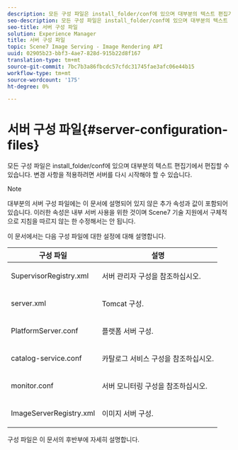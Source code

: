 ```yaml
---
description: 모든 구성 파일은 install_folder/conf에 있으며 대부분의 텍스트 편집기에서 편집할 수 있습니다. 변경 사항을 적용하려면 서버를 다시 시작해야 할 수 있습니다.
seo-description: 모든 구성 파일은 install_folder/conf에 있으며 대부분의 텍스트 편집기에서 편집할 수 있습니다. 변경 사항을 적용하려면 서버를 다시 시작해야 할 수 있습니다.
seo-title: 서버 구성 파일
solution: Experience Manager
title: 서버 구성 파일
topic: Scene7 Image Serving - Image Rendering API
uuid: 02905b23-bbf3-4ae7-828d-915b22d8f167
translation-type: tm+mt
source-git-commit: 7bc7b3a86fbcdc57cfdc31745fae3afc06e44b15
workflow-type: tm+mt
source-wordcount: '175'
ht-degree: 0%

---
```



# 서버 구성 파일{#server-configuration-files}

모든 구성 파일은 install_folder/conf에 있으며 대부분의 텍스트 편집기에서 편집할 수 있습니다. 변경 사항을 적용하려면 서버를 다시 시작해야 할 수 있습니다.

>[!NOTE]
>
>대부분의 서버 구성 파일에는 이 문서에 설명되어 있지 않은 추가 속성과 값이 포함되어 있습니다. 이러한 속성은 내부 서버 사용을 위한 것이며 Scene7 기술 지원에서 구체적으로 지침을 따르지 않는 한 수정해서는 안 됩니다.

이 문서에서는 다음 구성 파일에 대한 설정에 대해 설명합니다.

<table id="table_D307B20E65B742A7AC3DEBF1E650719E"> 
 <thead> 
  <tr> 
   <th class="entry"> <b>구성 파일</b> </th> 
   <th class="entry"> <b>설명</b> </th> 
  </tr> 
 </thead>
 <tbody> 
  <tr> 
   <td> <p> <span class="filepath"> SupervisorRegistry.xml</span> </p> </td> 
   <td> <p>서버 관리자 구성을 참조하십시오. </p> </td> 
  </tr> 
  <tr> 
   <td> <p> <span class="filepath"> server.xml</span> </p> </td> 
   <td> <p>Tomcat 구성. </p> </td> 
  </tr> 
  <tr> 
   <td> <p> <span class="filepath"> PlatformServer.conf</span> </p> </td> 
   <td> <p>플랫폼 서버 구성. </p> </td> 
  </tr> 
  <tr> 
   <td> <p> <span class="filepath"> catalog-service.conf</span> </p> </td> 
   <td> <p>카탈로그 서비스 구성을 참조하십시오. </p> </td> 
  </tr> 
  <tr> 
   <td> <p> <span class="filepath"> monitor.conf</span> </p> </td> 
   <td> <p>서버 모니터링 구성을 참조하십시오. </p> </td> 
  </tr> 
  <tr> 
   <td> <p> <span class="filepath"> ImageServerRegistry.xml</span> </p> </td> 
   <td> <p>이미지 서버 구성. </p> </td> 
  </tr> 
 </tbody> 
</table>

구성 파일은 이 문서의 후반부에 자세히 설명합니다.
